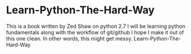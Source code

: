 # Learn-Python-The-Hard-Way
 This is a book written by Zed Shaw on python 2.7
 I will be learning python fundamentals along with the workflow of git/github
 I hope I make it out of this one clean. In other words, this might get messy.
 Learn-Python-The-Hard-Way
